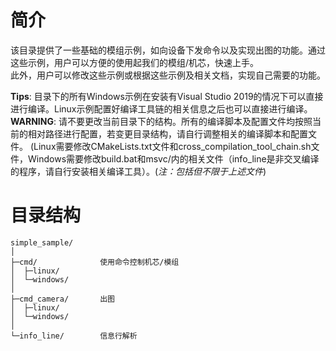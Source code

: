 # 简介  
该目录提供了一些基础的模组示例，如向设备下发命令以及实现出图的功能。通过这些示例，用户可以方便的使用起我们的模组/机芯，快速上手。  
此外，用户可以修改这些示例或根据这些示例及相关文档，实现自己需要的功能。  

**Tips**: 目录下的所有Windows示例在安装有Visual Studio 2019的情况下可以直接进行编译。Linux示例配置好编译工具链的相关信息之后也可以直接进行编译。  
**WARNING**: 请不要更改当前目录下的结构。所有的编译脚本及配置文件均按照当前的相对路径进行配置，若变更目录结构，请自行调整相关的编译脚本和配置文件。 (Linux需要修改CMakeLists.txt文件和cross_compilation_tool_chain.sh文件，Windows需要修改build.bat和msvc/内的相关文件（info_line是非交叉编译的程序，请自行安装相关编译工具）。(*注：包括但不限于上述文件*)  

# 目录结构
```
simple_sample/
│
├─cmd/              使用命令控制机芯/模组
│  ├─linux/
│  └─windows/
│
├─cmd_camera/       出图
│  ├─linux/
│  └─windows/
│
└─info_line/        信息行解析
```
